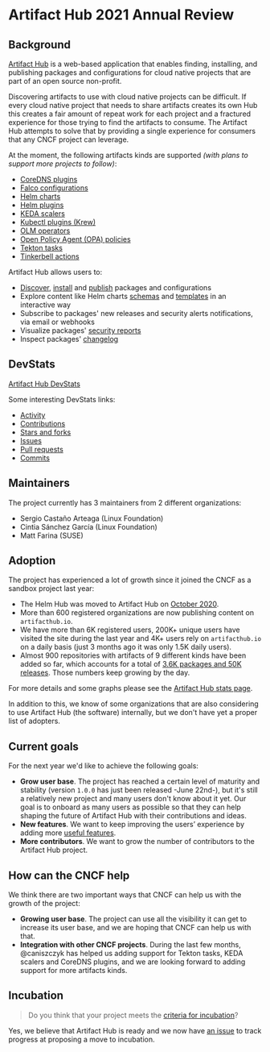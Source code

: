 # Artifact Hub 2021 Annual Review

## Background

[Artifact Hub](https://artifacthub.io) is a web-based application that enables finding, installing, and publishing packages and configurations for cloud native projects that are part of an open source non-profit.

Discovering artifacts to use with cloud native projects can be difficult. If every cloud native project that needs to share artifacts creates its own Hub this creates a fair amount of repeat work for each project and a fractured experience for those trying to find the artifacts to consume. The Artifact Hub attempts to solve that by providing a single experience for consumers that any CNCF project can leverage.

At the moment, the following artifacts kinds are supported *(with plans to support more projects to follow)*:

- [CoreDNS plugins](https://coredns.io/)
- [Falco configurations](https://falco.org/)
- [Helm charts](https://helm.sh/)
- [Helm plugins](https://helm.sh/docs/topics/plugins/)
- [KEDA scalers](https://keda.sh/)
- [Kubectl plugins (Krew)](https://krew.sigs.k8s.io/)
- [OLM operators](https://github.com/operator-framework)
- [Open Policy Agent (OPA) policies](https://www.openpolicyagent.org/)
- [Tekton tasks](https://tekton.dev/)
- [Tinkerbell actions](https://tinkerbell.org/)

Artifact Hub allows users to:

- [Discover](https://artifacthub.io/packages/search), [install](https://artifacthub.io/packages/helm/artifact-hub/artifact-hub?modal=install) and [publish](https://artifacthub.io/docs/topics/repositories/) packages and configurations
- Explore content like Helm charts [schemas](https://artifacthub.io/packages/helm/artifact-hub/artifact-hub?modal=values-schema) and [templates](https://artifacthub.io/packages/helm/artifact-hub/artifact-hub?modal=template) in an interactive way
- Subscribe to packages' new releases and security alerts notifications, via email or webhooks
- Visualize packages' [security reports](https://artifacthub.io/packages/helm/artifact-hub/artifact-hub/0.19.0?modal=security-report)
- Inspect packages' [changelog](https://artifacthub.io/packages/helm/artifact-hub/artifact-hub?modal=changelog)

## DevStats

[Artifact Hub DevStats](https://artifacthub.devstats.cncf.io/d/8/dashboards?orgId=1&refresh=15m)

Some interesting DevStats links:

- [Activity](https://artifacthub.devstats.cncf.io/d/1/activity-repository-groups?orgId=1&from=1581165447000&to=1625047861000&var-period=w&var-repogroups=All)
- [Contributions](https://artifacthub.devstats.cncf.io/d/74/contributions-chart?orgId=1&from=1581165447000&to=1625047861000&var-period=w&var-metric=contributions&var-repogroup_name=All&var-country_name=All&var-company_name=All&var-company=all)
- [Stars and forks](https://artifacthub.devstats.cncf.io/d/3/stars-and-forks-by-repository?orgId=1&from=1581165447000&to=1625047861000)
- [Issues](https://artifacthub.devstats.cncf.io/d/12/issues-opened-closed-by-repository-group?orgId=1&from=1581165447000&to=1625047861000&var-period=w&var-repogroup_name=All)
- [Pull requests](https://artifacthub.devstats.cncf.io/d/15/new-prs-in-repository-groups?orgId=1&from=1581165447000&to=1625047861000)
- [Commits](https://artifacthub.devstats.cncf.io/d/2/commits-repository-groups?orgId=1&from=1581165447000&to=1625047861000&var-period=w&var-repogroups=All)

## Maintainers

The project currently has 3 maintainers from 2 different organizations:

- Sergio Castaño Arteaga (Linux Foundation)
- Cintia Sánchez García (Linux Foundation)
- Matt Farina (SUSE)

## Adoption

The project has experienced a lot of growth since it joined the CNCF as a sandbox project last year:

- The Helm Hub was moved to Artifact Hub on [October 2020](https://helm.sh/blog/helm-hub-moving-to-artifact-hub/).
- More than 600 registered organizations are now publishing content on `artifacthub.io`.
- We have more than 6K registered users, 200K+ unique users have visited the site during the last year and 4K+ users rely on `artifacthub.io` on a daily basis (just 3 months ago it was only 1.5K daily users).
- Almost 900 repositories with artifacts of 9 different kinds have been added so far, which accounts for a total of [3.6K packages and 50K releases](https://artifacthub.io/packages/search). Those numbers keep growing by the day.

For more details and some graphs please see the [Artifact Hub stats page](https://artifacthub.io/stats).

In addition to this, we know of some organizations that are also considering to use Artifact Hub (the software) internally, but we don't have yet a proper list of adopters.

## Current goals

For the next year we'd like to achieve the following goals:

- **Grow user base**. The project has reached a certain level of maturity and stability (version `1.0.0` has just been released -June 22nd-), but it's still a relatively new project and many users don't know about it yet. Our goal is to onboard as many users as possible so that they can help shaping the future of Artifact Hub with their contributions and ideas.
- **New features**. We want to keep improving the users’ experience by adding more [useful features](https://artifacthub.io/packages/helm/artifact-hub/artifact-hub?modal=changelog).
- **More contributors**. We want to grow the number of contributors to the Artifact Hub project.

## How can the CNCF help

We think there are two important ways that CNCF can help us with the growth of the project:

- **Growing user base**. The project can use all the visibility it can get to increase its user base, and we are hoping that CNCF can help us with that.
- **Integration with other CNCF projects**. During the last few months, @caniszczyk has helped us adding support for Tekton tasks, KEDA scalers and CoreDNS plugins, and we are looking forward to adding support for more artifacts kinds.

## Incubation

> Do you think that your project meets the [criteria for incubation](https://github.com/cncf/toc/blob/master/process/graduation_criteria.adoc#incubating-stage)?

Yes, we believe that Artifact Hub is ready and we now have [an issue](https://github.com/artifacthub/hub/issues/1418) to track progress at proposing a move to incubation.
